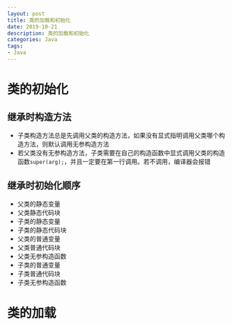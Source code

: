 ```yaml
---
layout: post
title: 类的加载和初始化
date: 2019-10-21
description: 类的加载和初始化
categories: Java
tags: 
- Java
---
```


# 类的初始化

## 继承时构造方法

* 子类构造方法总是先调用父类的构造方法，如果没有显式指明调用父类哪个构造方法，则默认调用无参构造方法
* 若父类没有无参构造方法，子类需要在自己的构造函数中显式调用父类的构造函数`super(arg);`，并且一定要在第一行调用。若不调用，编译器会报错

## 继承时初始化顺序

- 父类的静态变量
- 父类静态代码块
- 子类的静态变量
- 子类的静态代码块
- 父类的普通变量
- 父类普通代码块
- 父类无参构造函数
- 子类的普通变量
- 子类普通代码块
- 子类无参构造函数

# 类的加载

